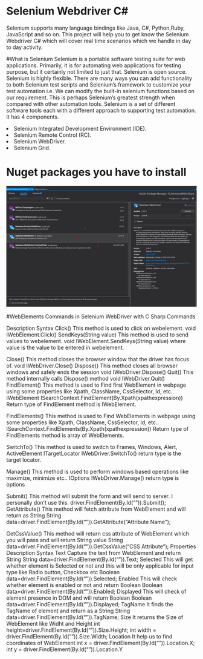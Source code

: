 # Selenium Webdriver C#
<p>
Selenium supports many language bindings like Java, C#, Python,Ruby, JavaScript and so on. This project will help you to get know the  Selenium Webdriver C#  which will cover real time scenarios which we handle in day to day activity.
</p>



#What is Selenium
Selenium is a portable software testing suite for web applications. Primarily, it is for automating web applications for testing purpose, but it certainly not limited to just that. Selenium is open source. Selenium is highly flexible. There are many ways you can add functionality to both Selenium test scripts and Selenium’s framework to customize your test automation i.e. We can modify the built-in selenium functions based on our requirement. This is perhaps Selenium’s greatest strength when compared with other automation tools. Selenium is a set of different software tools each with a different approach to supporting test automation. It has 4 components.
<ui>
  <li>Selenium Integrated Development Environment (IDE).</li>
   <li>Selenium Remote Control (RC).</li>
   <li>Selenium WebDriver.</li>
   <li>Selenium Grid.</li>
  </ui>
  
  # Nuget packages  you have to install 
<img src="https://github.com/T2-Business/T2.SeleniumWithCSharp/blob/main/selenium.png"/>


#WebElements Commands in Selenium WebDriver with C Sharp
Commands

Description	Syntax
Click()	This method is used to click on webelement.	void IWebElement.Click()
SendKeys(String value)	This method is used to send values to webelement.	void IWebElement.SendKeys(String value)
where value is the value to be entered in webelement.

Close()	This method closes the browser window that the driver has focus of.	void IWebDriver.Close()
Dispose()	This method closes all browser windows and safely ends the session	void IWebDriver.Dispose()
Quit()	This method internally calls Dispose() method	void IWebDriver.Quit()
FindElement()	This method is used to Find first WebElement in webpage using some properties like Xpath, ClassName, CssSelector, Id, etc..	 IWebElement ISearchContext.FindElement(By.Xpath(xpathexpression))
Return type of FindElement method is IWebElement.

FindElements()	This method is used to Find WebElements in webpage using some properties like Xpath, ClassName, CssSelector, Id, etc..	<IWebElement> ISearchContext.FindElements(By.Xpath(xpathexpression))
Return type of FindElements method is array of WebElements.

SwitchTo()	This method is used to switch to Frames, Windows, Alert, ActiveElement	ITargetLocator IWebDriver.SwitchTo()
return type is the target locator.

Manage()	This method is used to perform windows based operations like maximize, minimize etc..	 IOptions IWebDriver.Manage()
return type is options
  
  Submit()	This method will submit the form and will send to server. I personally don’t use this.	driver.FindElement(By.Id(“”)).Submit();
GetAttribute()	This method will fetch attribute from WebElement and will return as String	String
data=driver.FindElement(By.Id(“”)).GetAttribute(“Attribute Name”);

GetCssValue()	This method will return css attribute of WebElement which you will pass and will return String value	String data=driver.FindElement(By.Id(“”)).GetCssValue(“CSS Attribute”);
Properties	Description	Syntax
Text	Capture the text from WebElement and return String	String data=driver.FindElement(By.Id(“”)).Text;
Selected	This will get whether element is Selected or not and this will be only applicable for input type like Radio button, Checkbox etc	Boolean data=driver.FindElement(By.Id(“”)).Selected;
Enabled	This will check whether element is enabled or not and return Boolean	Boolean data=driver.FindElement(By.Id(“”)).Enabled;
Displayed	This will check of element presence in DOM and will return Boolean	Boolean data=driver.FindElement(By.Id(“”)).Displayed;
TagName	It finds the TagName of element and return as a String	String data=driver.FindElement(By.Id(“”)).TagName;
Size	It returns the Size of WebElement like Widht and Height	int height=driver.FindElement(By.Id(“”)).Size.Height;
int width = driver.FindElement(By.Id(“”)).Size.Width;
Location	It help us to find coordinates  of WebElement	int x = driver.FindElement(By.Id(“”)).Location.X;
int y = driver.FindElement(By.Id(“”)).Location.Y
